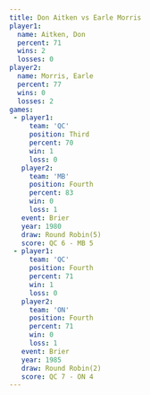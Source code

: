 ```yaml
---
title: Don Aitken vs Earle Morris
player1:             
  name: Aitken, Don  
  percent: 71        
  wins: 2            
  losses: 0          
player2:             
  name: Morris, Earle
  percent: 77        
  wins: 0            
  losses: 2          
games:
 - player1:         
     team: 'QC'     
     position: Third
     percent: 70    
     win: 1         
     loss: 0        
   player2:          
     team: 'MB'      
     position: Fourth
     percent: 83     
     win: 0          
     loss: 1         
   event: Brier        
   year: 1980          
   draw: Round Robin(5)
   score: QC 6 - MB 5  
 - player1:          
     team: 'QC'      
     position: Fourth
     percent: 71     
     win: 1          
     loss: 0         
   player2:          
     team: 'ON'      
     position: Fourth
     percent: 71     
     win: 0          
     loss: 1         
   event: Brier        
   year: 1985          
   draw: Round Robin(2)
   score: QC 7 - ON 4  
---
```

